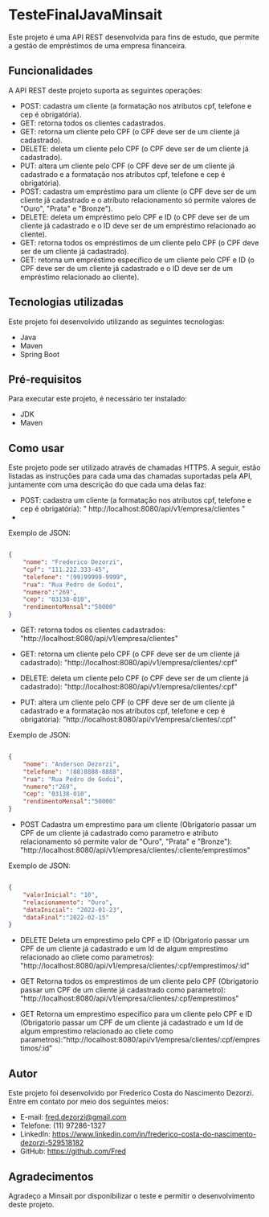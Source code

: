 # TesteFinalJavaMinsait
Este projeto é uma API REST desenvolvida para fins de estudo, que permite a gestão de empréstimos de uma empresa financeira.

## Funcionalidades
A API REST deste projeto suporta as seguintes operações:

- POST: cadastra um cliente (a formatação nos atributos cpf, telefone e cep é obrigatória).
- GET: retorna todos os clientes cadastrados.
- GET: retorna um cliente pelo CPF (o CPF deve ser de um cliente já cadastrado).
- DELETE: deleta um cliente pelo CPF (o CPF deve ser de um cliente já cadastrado).
- PUT: altera um cliente pelo CPF (o CPF deve ser de um cliente já cadastrado e a formatação nos atributos cpf, telefone e cep é obrigatória).
- POST: cadastra um empréstimo para um cliente (o CPF deve ser de um cliente já cadastrado e o atributo relacionamento só permite valores de "Ouro", "Prata" e "Bronze").
- DELETE: deleta um empréstimo pelo CPF e ID (o CPF deve ser de um cliente já cadastrado e o ID deve ser de um empréstimo relacionado ao cliente).
- GET: retorna todos os empréstimos de um cliente pelo CPF (o CPF deve ser de um cliente já cadastrado).
- GET: retorna um empréstimo específico de um cliente pelo CPF e ID (o CPF deve ser de um cliente já cadastrado e o ID deve ser de um empréstimo relacionado ao cliente).

## Tecnologias utilizadas
Este projeto foi desenvolvido utilizando as seguintes tecnologias:

- Java
- Maven
- Spring Boot

## Pré-requisitos
Para executar este projeto, é necessário ter instalado:

- JDK
- Maven

## Como usar
Este projeto pode ser utilizado através de chamadas HTTPS. A seguir, estão listadas as instruções para cada uma das chamadas suportadas pela API, juntamente com uma descrição do que cada uma delas faz:

- POST: cadastra um cliente (a formatação nos atributos cpf, telefone e cep é obrigatória): " http://localhost:8080/api/v1/empresa/clientes "
- 
Exemplo de JSON:
```json  

{
	"nome": "Frederico Dezorzi",
	"cpf": "111.222.333-45",
	"telefone": "(99)99999-9999",
	"rua": "Rua Pedro de Godoi",
	"numero":"269",
	"cep": "03138-010",
	"rendimentoMensal":"50000"
}

```
- GET: retorna todos os clientes cadastrados: "http://localhost:8080/api/v1/empresa/clientes"

- GET: retorna um cliente pelo CPF (o CPF deve ser de um cliente já cadastrado): "http://localhost:8080/api/v1/empresa/clientes/:cpf"

- DELETE: deleta um cliente pelo CPF (o CPF deve ser de um cliente já cadastrado): "http://localhost:8080/api/v1/empresa/clientes/:cpf"

- PUT: altera um cliente pelo CPF (o CPF deve ser de um cliente já cadastrado e a formatação nos atributos cpf, telefone e cep é obrigatória): "http://localhost:8080/api/v1/empresa/clientes/:cpf"

Exemplo de JSON:
```json  

{
	"nome": "Anderson Dezorzi",
	"telefone": "(88)8888-8888",
	"rua": "Rua Pedro de Godoi",
	"numero":"269",
	"cep": "03138-010",
	"rendimentoMensal":"50000"
}

```
- POST Cadastra um emprestimo para um cliente (Obrigatorio passar um CPF de um cliente já cadastrado como parametro e atributo relacionamento só permite valor de "Ouro", "Prata" e "Bronze"): "http://localhost:8080/api/v1/empresa/clientes/:cliente/emprestimos"

Exemplo de JSON:
```json  

{
	"valorInicial": "10",
	"relacionamento": "Ouro",
	"dataInicial": "2022-01-23",
	"dataFinal":"2022-02-15"
}

```
- DELETE Deleta um emprestimo pelo CPF e ID (Obrigatorio passar um CPF de um cliente já cadastrado e um Id de algum emprestimo relacionado ao cliete como parametros): "http://localhost:8080/api/v1/empresa/clientes/:cpf/emprestimos/:id"

- GET Retorna todos os emprestimos de um cliente pelo CPF (Obrigatorio passar um CPF de um cliente já cadastrado como parametro): "http://localhost:8080/api/v1/empresa/clientes/:cpf/emprestimos"
	
- GET Retorna um emprestimo especifico para um cliente pelo CPF e ID (Obrigatorio passar um CPF de um cliente já cadastrado e um Id de algum emprestimo relacionado ao cliete como parametros):"http://localhost:8080/api/v1/empresa/clientes/:cpf/emprestimos/:id"

## Autor
Este projeto foi desenvolvido por Frederico Costa do Nascimento Dezorzi. Entre em contato por meio dos seguintes meios:

- E-mail: fred.dezorzi@gmail.com
- Telefone: (11) 97286-1327
- LinkedIn: https://www.linkedin.com/in/frederico-costa-do-nascimento-dezorzi-529518182
- GitHub: https://github.com/Fred

## Agradecimentos
Agradeço a Minsait por disponibilizar o teste e permitir o desenvolvimento deste projeto.



